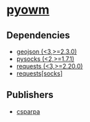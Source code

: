 # [pyowm](https://pypi.org/project/pyowm)

## Dependencies
- [geojson (<3,>=2.3.0)](packages/g/geojson.md)
- [pysocks (<2,>=1.7.1)](packages/p/pysocks.md)
- [requests (<3,>=2.20.0)](packages/r/requests.md)
- [requests[socks]](packages/r/requests.md)



## Publishers
- [csparpa](https://pypi.org/user/csparpa)

